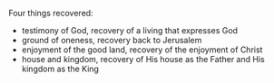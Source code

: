 Four things recovered:
- testimony of God, recovery of a living that expresses God
- ground of oneness, recovery back to Jerusalem
- enjoyment of the good land, recovery of the enjoyment of Christ
- house and kingdom, recovery of His house as the Father and His kingdom as the King
